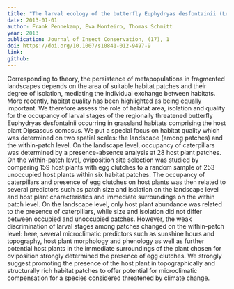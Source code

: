 ```yaml
---
title: "The larval ecology of the butterfly Euphydryas desfontainii (Lepidoptera: Nymphalidae) in SW-Portugal: food plant quantity and quality as main predictors of habitat quality"
date: 2013-01-01
author: Frank Pennekamp, Eva Monteiro, Thomas Schmitt
year: 2013
publication: Journal of Insect Conservation, (17), 1
doi: https://doi.org/10.1007/s10841-012-9497-9
link: 
github: 
---
```


Corresponding to theory, the persistence of metapopulations in fragmented landscapes depends on the area of suitable habitat patches and their degree of isolation, mediating the individual exchange between habitats. More recently, habitat quality has been highlighted as being equally important. We therefore assess the role of habitat area, isolation and quality for the occupancy of larval stages of the regionally threatened butterfly Euphydryas desfontainii occurring in grassland habitats comprising the host plant Dipsascus comosus. We put a special focus on habitat quality which was determined on two spatial scales: the landscape (among patches) and the within-patch level. On the landscape level, occupancy of caterpillars was determined by a presence-absence analysis at 28 host plant patches. On the within-patch level, oviposition site selection was studied by comparing 159 host plants with egg clutches to a random sample of 253 unoccupied host plants within six habitat patches. The occupancy of caterpillars and presence of egg clutches on host plants was then related to several predictors such as patch size and isolation on the landscape level and host plant characteristics and immediate surroundings on the within patch level. On the landscape level, only host plant abundance was related to the presence of caterpillars, while size and isolation did not differ between occupied and unoccupied patches. However, the weak discrimination of larval stages among patches changed on the within-patch level: here, several microclimatic predictors such as sunshine hours and topography, host plant morphology and phenology as well as further potential host plants in the immediate surroundings of the plant chosen for oviposition strongly determined the presence of egg clutches. We strongly suggest promoting the presence of the host plant in topographically and structurally rich habitat patches to offer potential for microclimatic compensation for a species considered threatened by climate change.
